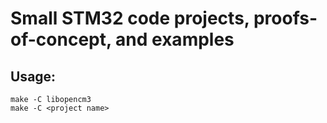 # Small STM32 code projects, proofs-of-concept, and examples

## Usage:
```
make -C libopencm3
make -C <project name>
```
